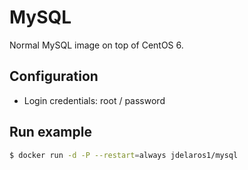 # MySQL

Normal MySQL image on top of CentOS 6.

## Configuration

  - Login credentials: root / password

## Run example

```bash
$ docker run -d -P --restart=always jdelaros1/mysql
```
